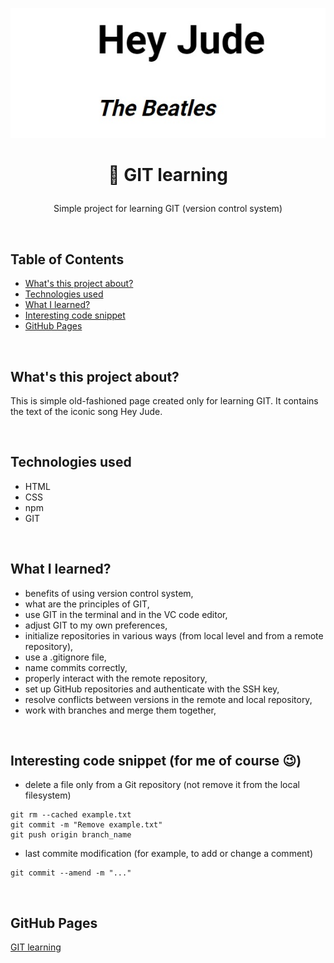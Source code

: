 <p align="center">
<a href="https://grzegorz-jodlowski.github.io/git-learning-2/"><img src="logo4.jpg" title="logo" alt="Song title Hey Jude and the autor The Beatles"></a>
</p>



# <p align="center">🎵 GIT learning</p>
<p align="center">Simple project for learning GIT (version control system)</p>

</br>

## Table of Contents

- [What's this project about?](#about)
- [Technologies used](#technologies)
- [What I learned?](#what)
- [Interesting code snippet](#interesting)
- [GitHub Pages](#gitHub)

</br>

## <a name="about"></a>What's this project about?

 This is simple old-fashioned page created only for learning GIT. It contains the text of the iconic song Hey Jude.

</br>

## <a name="technologies"></a>Technologies used
- HTML
- CSS
- npm
- GIT

</br>

## <a name="what"></a>What I learned?
- benefits of using version control system,
- what are the principles of GIT,
- use GIT in the terminal and in the VC code editor,
- adjust GIT to my own preferences,
- initialize repositories in various ways (from local level and from a remote repository),
- use a .gitignore file,
- name commits correctly,
- properly interact with the remote repository,
- set up GitHub repositories and authenticate with the SSH key,
- resolve conflicts between versions in the remote and local repository,
- work with branches and merge them together,

</br>

## <a name="interesting"></a>Interesting code snippet (for me of course 😉)
- delete a file only from a Git repository (not remove it from the local filesystem)

```git
git rm --cached example.txt
git commit -m "Remove example.txt"
git push origin branch_name
```
- last commite modification (for example, to add or change a comment)

```git
git commit --amend -m "..."
```

</br>

## <a name="gitHub"></a>GitHub Pages
<a href="https://grzegorz-jodlowski.github.io/git-learning-2/">GIT learning</a>


